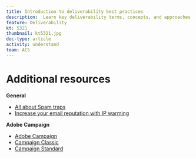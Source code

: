 ```yaml
---
title: Introduction to deliverability best practices
description:  Learn key deliverability terms, concepts, and approaches to empower you to ensure your marketing program success.
feature: Deliverability
kt: 5321
thumbnail: kt5321.jpg
doc-type: article
activity: understand
team: ACS
---
```


# Additional resources

**General**

* [All about Spam traps](../../help/additional-resources/all-about-spam-traps.md)
* [Increase your email reputation with IP warming](../../)

**Adobe Campaign**

* [Adobe Campaign](../../help/additional-resources/campaign.md)
* [Campaign Classic](../../help/additional-resources/campaign-classic.md)
* [Campaign Standard](../../help/additional-resources/campaign-standard.md)